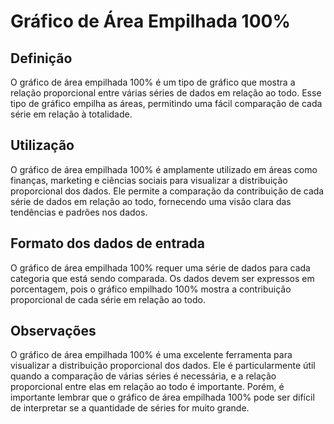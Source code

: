 # Gráfico de Área Empilhada 100%

<Badge type="tip" text="comparação" />
<Badge type="tip" text="composição" />

## Definição
O gráfico de área empilhada 100% é um tipo de gráfico que mostra a relação 
proporcional entre várias séries de dados em relação ao todo. Esse tipo de 
gráfico empilha as áreas, permitindo uma fácil comparação de cada série em 
relação à totalidade.

## Utilização
O gráfico de área empilhada 100% é amplamente utilizado em áreas como finanças, 
marketing e ciências sociais para visualizar a distribuição proporcional dos 
dados. Ele permite a comparação da contribuição de cada série de dados em 
relação ao todo, fornecendo uma visão clara das tendências e padrões nos dados.

## Formato dos dados de entrada
O gráfico de área empilhada 100% requer uma série de dados para cada categoria 
que está sendo comparada. Os dados devem ser expressos em porcentagem, pois o 
gráfico empilhado 100% mostra a contribuição proporcional de cada série em 
relação ao todo.

## Observações
O gráfico de área empilhada 100% é uma excelente ferramenta para visualizar a 
distribuição proporcional dos dados. Ele é particularmente útil quando a 
comparação de várias séries é necessária, e a relação proporcional entre elas em 
relação ao todo é importante. Porém, é importante lembrar que o gráfico de área 
empilhada 100% pode ser difícil de interpretar se a quantidade de séries for 
muito grande.
